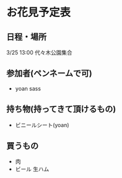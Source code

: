 # お花見予定表

## 日程・場所

3/25 13:00
代々木公園集合

## 参加者(ペンネームで可)

- yoan
sass

## 持ち物(持ってきて頂けるもの)

- ビニールシート(yoan)

## 買うもの

- 肉
- ビール
生ハム
